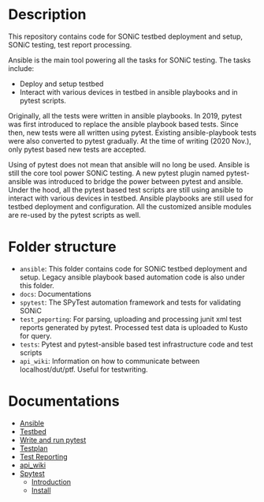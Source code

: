 # Description

This repository contains code for SONiC testbed deployment and setup, SONiC testing, test report processing.

Ansible is the main tool powering all the tasks for SONiC testing. The tasks include:
* Deploy and setup testbed
* Interact with various devices in testbed in ansible playbooks and in pytest scripts.

Originally, all the tests were written in ansible playbooks. In 2019, pytest was first introduced to replace the ansible playbook based tests. Since then, new tests were all written using pytest. Existing ansible-playbook tests were also converted to pytest gradually. At the time of writing (2020 Nov.), only pytest based new tests are accepted.

Using of pytest does not mean that ansible will no long be used. Ansible is still the core tool power SONiC testing. A new pytest plugin named pytest-ansible was introduced to bridge the power between pytest and ansible. Under the hood, all the pytest based test scripts are still using ansible to interact with various devices in testbed. Ansible playbooks are still used for testbed deployment and configuration. All the customized ansible modules are re-used by the pytest scripts as well.

# Folder structure

* `ansible`: This folder contains code for SONiC testbed deployment and setup. Legacy ansible playbook based automation code is also under this folder.
* `docs`: Documentations
* `spytest`: The SPyTest automation framework and tests for validating SONiC
* `test_peporting`: For parsing, uploading and processing junit xml test reports generated by pytest. Processed test data is uploaded to Kusto for query.
* `tests`: Pytest and pytest-ansible based test infrastructure code and test scripts
* `api_wiki`: Information on how to communicate between localhost/dut/ptf. Useful for testwriting.

# Documentations

* [Ansible](ansible/README.md)
* [Testbed](testbed/README.md)
* [Write and run pytest](tests/README.md)
* [Testplan](testplan)
* [Test Reporting](/test_reporting/README.md)
* [api_wiki](api_wiki/README.md)
* [Spytest](/spytest)
  * [Introduction](/spytest/Doc/intro.md)
  * [Install](/spytest/Doc/install.md)
